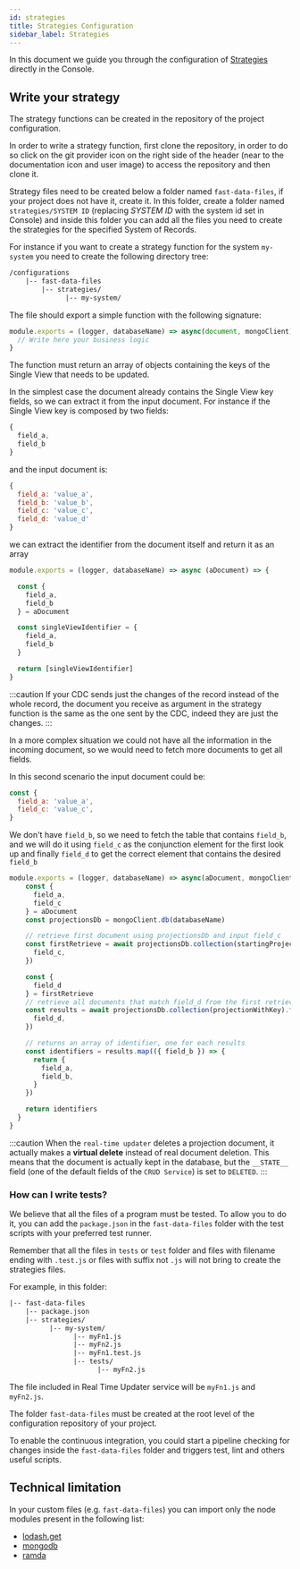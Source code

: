 ```yaml
---
id: strategies
title: Strategies Configuration
sidebar_label: Strategies
---
```


In this document we guide you through the configuration of [Strategies](/fast_data/the_basics.md#strategies) directly in the Console.

## Write your strategy

The strategy functions can be created in the repository of the project configuration.

In order to write a strategy function, first clone the repository, in order to do so click on the git provider icon on the right side of the header (near to the documentation icon and user image) to access the repository and then clone it.

Strategy files need to be created below a folder named `fast-data-files`, if your project does not have it, create it.
In this folder, create a folder named `strategies/SYSTEM ID` (replacing *SYSTEM ID* with the system id set in Console) and inside this folder you can add all the files you need to create the strategies for the specified System of Records.

For instance if you want to create a strategy function for the system `my-system` you need to create the following directory tree:

```txt
/configurations
    |-- fast-data-files
        |-- strategies/
              |-- my-system/
```

The file should export a simple function with the following signature:

```js
module.exports = (logger, databaseName) => async(document, mongoClient) => {
  // Write here your business logic
}
```

The function must return an array of objects containing the keys of the Single View that needs to be updated.

In the simplest case the document already contains the Single View key fields, so we can extract it from the input document.
For instance if the Single View key is composed by two fields:

```js
{
  field_a,
  field_b
}
```

and the input document is:

```js
{
  field_a: 'value_a',
  field_b: 'value_b',
  field_c: 'value_c',
  field_d: 'value_d'
}
```

we can extract the identifier from the document itself and return it as an array

```js
module.exports = (logger, databaseName) => async (aDocument) => {

  const {
    field_a,
    field_b
  } = aDocument

  const singleViewIdentifier = {
    field_a,
    field_b
  }

  return [singleViewIdentifier]
}

```

:::caution
If your CDC sends just the changes of the record instead of the whole record, the document you receive as argument in the strategy function is the same as the one sent by the CDC, indeed they are just the changes.
:::

In a more complex situation we could not have all the information in the incoming document, so we would need to fetch more documents to get all fields.

In this second scenario the input document could be:

```js
const {
  field_a: 'value_a',
  field_c: 'value_c',
}
```

We don't have `field_b`, so we need to fetch the table that contains `field_b`, and we will do it using `field_c` as the conjunction element for the first look up and finally `field_d` to get the correct element that contains the desired `field_b`

```js
module.exports = (logger, databaseName) => async(aDocument, mongoClient) =>  => {
    const {
      field_a,
      field_c
    } = aDocument
    const projectionsDb = mongoClient.db(databaseName)

    // retrieve first document using projectionsDb and input field_c
    const firstRetrieve = await projectionsDb.collection(startingProjection).findOne({
      field_c,
    })

    const {
      field_d
    } = firstRetrieve
    // retrieve all documents that match field_d from the first retrieved document
    const results = await projectionsDb.collection(projectionWithKey).find({
      field_d,
    })

    // returns an array of identifier, one for each results
    const identifiers = results.map(({ field_b }) => {
      return {
        field_a,
        field_b,
      }
    })

    return identifiers
  }
}
```

:::caution
When the `real-time updater` deletes a projection document, it actually makes a **virtual delete** instead of real document deletion. This means that the document is actually kept in the database, but the `__STATE__` field (one of the default fields of the `CRUD Service`) is set to `DELETED`.
:::

### How can I write tests?

We believe that all the files of a program must be tested. To allow you to do it, you can add the `package.json` in the `fast-data-files` folder with the test scripts with your preferred test runner.

Remember that all the files in `tests` or `test` folder and files with filename ending with `.test.js` or files with suffix not `.js` will not bring to create the strategies files.

For example, in this folder:

```txt
|-- fast-data-files
    |-- package.json
    |-- strategies/
          |-- my-system/
                |-- myFn1.js
                |-- myFn2.js
                |-- myFn1.test.js
                |-- tests/
                      |-- myFn2.js
```

The file included in Real Time Updater service will be `myFn1.js` and `myFn2.js`.

The folder `fast-data-files` must be created at the root level of the configuration repository of your project.

To enable the continuous integration, you could start a pipeline checking for changes inside the `fast-data-files` folder and triggers test, lint and others useful scripts.

## Technical limitation

In your custom files (e.g. `fast-data-files`) you can import only the node modules present in the following list:

- [lodash.get](https://github.com/lodash/lodash/tree/4.4.2-npm-packages/lodash.get)
- [mongodb](https://mongodb.github.io/node-mongodb-native/4.15/)
- [ramda](https://ramdajs.com/docs/)
